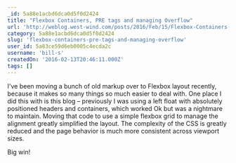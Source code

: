 ```yaml
---
_id: 5a88e1acbd6dca0d5f0d2424
title: "Flexbox Containers, PRE tags and managing Overflow"
url: 'http://weblog.west-wind.com/posts/2016/Feb/15/Flexbox-Containers-PRE-tags-and-managing-Overflow'
category: 5a88e1acbd6dca0d5f0d2424
slug: 'flexbox-containers-pre-tags-and-managing-overflow'
user_id: 5a83ce59d6eb0005c4ecda2c
username: 'bill-s'
createdOn: '2016-02-13T20:46:11.000Z'
tags: []
---
```


I've been moving a bunch of old markup over to Flexbox layout recently, because it makes so many things so much easier to deal with. One place I did this with is this blog – previously I was using a left float with absolutely positioned headers and containers, which worked Ok but was a nightmare to maintain. Moving that code to use a simple flexbox grid to manage the alignment greatly simplified the layout. The complexity of the CSS is greatly reduced and the page behavior is much more consistent across viewport sizes.

Big win!
